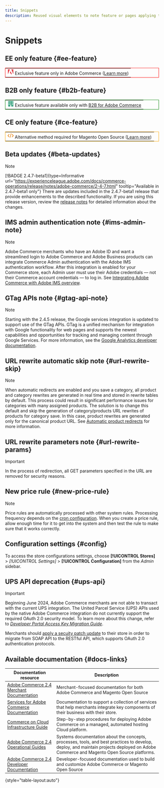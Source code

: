 ```yaml
---
title: Snippets
description: Reused visual elements to note feature or pages applying to a specific edition
---
```

# Snippets

## EE only feature {#ee-feature}

<table style="border:1px solid red">
<tr><td><img alt="Adobe Commerce feature" src="../assets/adobe-logo.svg" width="20" height="20" /> Exclusive feature only in Adobe Commerce (<a href="https://experienceleague.adobe.com/docs/commerce-admin/user-guides/home.html#product-editions">Learn more</a>)</td></tr>
</table>

## B2B only feature {#b2b-feature}

<table style="border:1px solid green">
<tr><td><img alt="B2B for Adobe Commerce feature" src="../assets/b2b.svg" width="20" height="20" /> Exclusive feature available only with <a href="https://experienceleague.adobe.com/docs/commerce-admin/b2b/introduction.html?lang=en">B2B for Adobe Commerce</a></td></tr>
</table>

## CE only feature {#ce-feature}

<table style="border:1px solid orange">
<tr><td><img alt="Magento Open Source feature" src="../assets/open-source.svg" width="20" height="20" /> Alternative method required for Magento Open Source (<a href="https://experienceleague.adobe.com/docs/commerce-admin/user-guides/home.html#product-editions">Learn more</a>)</td></tr>
</table>

## Beta updates {#beta-updates}

>[!NOTE]
>
>[!BADGE 2.4.7-beta1]{type=Informative url="https://experienceleague.adobe.com/docs/commerce-operations/release/notes/adobe-commerce/2-4-7.html" tooltip="Available in 2.4.7-beta1 only"} There are updates included in the 2.4.7-beta1 release that provide enhancements to the described functionality. If you are using this release version, review the [release notes](https://experienceleague.adobe.com/docs/commerce-operations/release/notes/adobe-commerce/2-4-7.html) for detailed information about the changes.

## IMS admin authentication note {#ims-admin-note}

>[!NOTE]
>
>Adobe Commerce merchants who have an Adobe ID and want a streamlined login to Adobe Commerce and Adobe Business products can integrate Commerce Admin authentication with the Adobe IMS authentication workflow. After this integration is enabled for your Commerce store, each Admin user must use their Adobe credentials — not their Commerce account credentials — to log in. See [Integrating Adobe Commerce with Adobe IMS overview](/help/getting-started/adobe-ims-integration-overview.md).

## GTag APIs note {#gtag-api-note}

>[!NOTE]
>
>Starting with the 2.4.5 release, the Google services integration is updated to support use of the GTag APIs. GTag is a unified mechanism for integration with Google functionality for web pages and supports the newest capabilities and opportunities for tracking and managing content through Google Services. For more information, see the [Google Analytics developer documentation](https://developers.google.com/analytics/devguides/collection/gtagjs).

## URL rewrite automatic skip note {#url-rewrite-skip}

>[!NOTE]
>
>When automatic redirects are enabled and you save a category, all product and category rewrites are generated in real time and stored in rewrite tables by default. This process could result in significant performance issues for categories with many assigned products. The solution is to change this default and skip the generation of category/products URL rewrites of products for category save. In this case, product rewrites are generated only for the canonical product URL. See [Automatic product redirects](/help/merchandising-promotions/url-redirect-product-automatic.md) for more information.

## URL rewrite parameters note {#url-rewrite-params}

>[!IMPORTANT]
>
>In the process of redirection, all GET parameters specified in the URL are removed for security reasons.

## New price rule {#new-price-rule}

>[!NOTE]
>
>Price rules are automatically processed with other system rules. Processing frequency depends on the [cron configuration](https://experienceleague.adobe.com/docs/commerce-operations/configuration-guide/cli/configure-cron-jobs.html). When you create a price rule, allow enough time for it to get into the system and then test the rule to make sure that it works correctly.

## Configuration settings {#config}

To access the store configurations settings, choose **[!UICONTROL Stores]** > _[!UICONTROL Settings]_ > **[!UICONTROL Configuration]** from the _Admin_ sidebar.

## UPS API deprecation {#ups-api}

>[!IMPORTANT]
>
>Beginning June 2024, Adobe Commerce merchants are not able to transact with the current UPS integration. The United Parcel Service (UPS) APIs used by the native Adobe Commerce integration do not currently support the required OAuth 2.0 security model. To learn more about this change, refer to [_Developer Portal Access Key Migration Guide_](https://developer.ups.com/oauth-developer-guide). <br/>
>
>Merchants should [apply a secuity patch update](https://experienceleague.adobe.com/docs/commerce-knowledge-base/kb/troubleshooting/known-issues-patches-attached/ups-shipping-method-integration-migration-from-soap-to-restful-api.html) to their store in order to migrate from SOAP API to the RESTful API, which supports OAuth 2.0 authentication protocols.


## Available documentation {#docs-links}

| Documentation resource | Description |
|----------------------- | ----------- |
| [Adobe Commerce 2.4 Merchant Documentation](../landing/home.md) | Merchant-focused documentation for both Adobe Commerce and Magento Open Source |
| [Services for Adobe Commerce Documentation](https://experienceleague.adobe.com/docs/commerce-merchant-services/user-guides/home.html) | Documentation to support a collection of services that help merchants integrate key components of their business with their store. |
| [Commerce on Cloud Infrastructure Guide](https://experienceleague.adobe.com/docs/commerce-cloud-service/user-guide/overview.html) | Step-by-step procedures for deploying Adobe Commerce on a managed, automated hosting Cloud platform. |
| [Adobe Commerce 2.4 Operational Guides](https://experienceleague.adobe.com/docs/commerce-operations/operational-guides/home.html) | Systems documentation about the concepts, processes, tools, and best practices to develop, deploy, and maintain projects deployed on Adobe Commerce and Magento Open Source platforms.|
| [Adobe Commerce 2.4 Developer Documentation](https://developer.adobe.com/commerce/docs) | Developer-focused documentation used to build and customize Adobe Commerce or Magento Open Source |

{style="table-layout:auto"}
